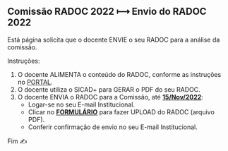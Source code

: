 ## Comissão RADOC 2022 &#x27FC; Envio do RADOC 2022

Está página solicita que o docente ENVIE o seu RADOC para a análise da comissão.

Instruções:
1. O docente ALIMENTA o conteúdo do RADOC, conforme as instruções no [PORTAL](https://github.com/inf-ufg-br/radoc-2022).
2. O docente utiliza o SICAD+ para GERAR o PDF do seu RADOC.
3. O docente ENVIA o RADOC para a Comissão, até <ins><b>15/Nov/2022</b></ins>:
   - Logar-se no seu E-mail Institucional.
   - Clicar no [<ins><b>FORMULÁRIO</b></ins>](https://forms.gle/1aWcmUiBpP5vBXvj8) para fazer UPLOAD do RADOC (arquivo PDF).
   - Conferir confirmação de envio no seu E-mail Institucional.

Fim &#9997;
